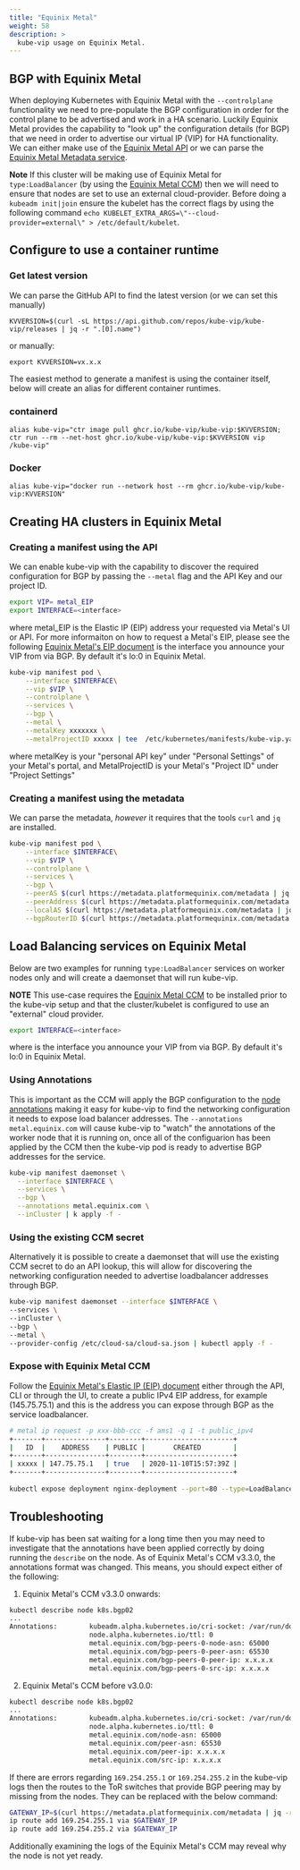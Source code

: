 ```yaml
---
title: "Equinix Metal"
weight: 58
description: >
  kube-vip usage on Equinix Metal.
---
```


## BGP with Equinix Metal

When deploying Kubernetes with Equinix Metal with the `--controlplane` functionality we need to pre-populate the BGP configuration in order for the control plane to be advertised and work in a HA scenario. Luckily Equinix Metal provides the capability to "look up" the configuration details (for BGP) that we need in order to advertise our virtual IP (VIP) for HA functionality. We can either make use of the [Equinix Metal API](https://metal.equinix.com/developers/api/) or we can parse the [Equinix Metal Metadata service](https://metal.equinix.com/developers/docs/servers/metadata/).

**Note** If this cluster will be making use of Equinix Metal for `type:LoadBalancer` (by using the [Equinix Metal CCM](https://github.com/equinix/cloud-provider-equinix-metal)) then we will need to ensure that nodes are set to use an external cloud-provider. Before doing a `kubeadm init|join` ensure the kubelet has the correct flags by using the following command `echo KUBELET_EXTRA_ARGS=\"--cloud-provider=external\" > /etc/default/kubelet`.

## Configure to use a container runtime

### Get latest version

We can parse the GitHub API to find the latest version (or we can set this manually)

`KVVERSION=$(curl -sL https://api.github.com/repos/kube-vip/kube-vip/releases | jq -r ".[0].name")`

or manually:

`export KVVERSION=vx.x.x`

The easiest method to generate a manifest is using the container itself, below will create an alias for different container runtimes.

### containerd

`alias kube-vip="ctr image pull ghcr.io/kube-vip/kube-vip:$KVVERSION; ctr run --rm --net-host ghcr.io/kube-vip/kube-vip:$KVVERSION vip /kube-vip"`

### Docker

`alias kube-vip="docker run --network host --rm ghcr.io/kube-vip/kube-vip:KVVERSION"`

## Creating HA clusters in Equinix Metal

### Creating a manifest using the API

We can enable kube-vip with the capability to discover the required configuration for BGP by passing the `--metal` flag and the API Key and our project ID.

```sh
export VIP= metal_EIP  
export INTERFACE=<interface>
```

where metal_EIP is the Elastic IP (EIP) address your requested via Metal's UI or API. For more informaiton on how to request a Metal's EIP, please see the following [Equinix Metal's EIP document](https://metal.equinix.com/developers/docs/networking/elastic-ips/#elastic-ip-addresses)
<interface> is the interface you announce your VIP from via BGP. By default it's lo:0 in Equinix Metal.

```sh
kube-vip manifest pod \
    --interface $INTERFACE\
    --vip $VIP \
    --controlplane \
    --services \
    --bgp \
    --metal \
    --metalKey xxxxxxx \
    --metalProjectID xxxxx | tee  /etc/kubernetes/manifests/kube-vip.yaml
```

where metalKey is your "personal API key" under "Personal Settings" of your Metal's portal, and MetalProjectID is your Metal's "Project ID" under "Project Settings"

### Creating a manifest using the metadata

We can parse the metadata, *however* it requires that the tools `curl` and `jq` are installed.

```sh
kube-vip manifest pod \
    --interface $INTERFACE\
    --vip $VIP \
    --controlplane \
    --services \
    --bgp \
    --peerAS $(curl https://metadata.platformequinix.com/metadata | jq '.bgp_neighbors[0].peer_as') \
    --peerAddress $(curl https://metadata.platformequinix.com/metadata | jq -r '.bgp_neighbors[0].peer_ips[0]') \
    --localAS $(curl https://metadata.platformequinix.com/metadata | jq '.bgp_neighbors[0].customer_as') \
    --bgpRouterID $(curl https://metadata.platformequinix.com/metadata | jq -r '.bgp_neighbors[0].customer_ip') | sudo tee /etc/kubernetes/manifests/vip.yaml
```

## Load Balancing services on Equinix Metal

Below are two examples for running `type:LoadBalancer` services on worker nodes only and will create a daemonset that will run kube-vip.

**NOTE** This use-case requires the [Equinix Metal CCM](https://github.com/equinix/cloud-provider-equinix-metal) to be installed prior to the kube-vip setup and that the cluster/kubelet is configured to use an "external" cloud provider.

```sh
export INTERFACE=<interface>
```

where <interface> is the interface you announce your VIP from via BGP. By default it's lo:0 in Equinix Metal.

### Using Annotations

This is important as the CCM will apply the BGP configuration to the [node annotations](https://kubernetes.io/docs/concepts/overview/working-with-objects/annotations/) making it easy for kube-vip to find the networking configuration it needs to expose load balancer addresses. The `--annotations metal.equinix.com` will cause kube-vip to "watch" the annotations of the worker node that it is running on, once all of the configuarion has been applied by the CCM then the kube-vip pod is ready to advertise BGP addresses for the service.

```sh
kube-vip manifest daemonset \
  --interface $INTERFACE \
  --services \
  --bgp \
  --annotations metal.equinix.com \
  --inCluster | k apply -f -
```

### Using the existing CCM secret

Alternatively it is possible to create a daemonset that will use the existing CCM secret to do an API lookup, this will allow for discovering the networking configuration needed to advertise loadbalancer addresses through BGP.

```sh
kube-vip manifest daemonset --interface $INTERFACE \
--services \
--inCluster \
--bgp \
--metal \
--provider-config /etc/cloud-sa/cloud-sa.json | kubectl apply -f -
```

### Expose with Equinix Metal CCM

Follow the [Equinix Metal's Elastic IP (EIP) document](https://metal.equinix.com/developers/docs/networking/elastic-ips/#elastic-ip-addresses) either through the API, CLI or through the UI, to create a public IPv4 EIP address, for example (145.75.75.1) and this is the address you can expose through BGP as the service loadbalancer.

```sh
# metal ip request -p xxx-bbb-ccc -f ams1 -q 1 -t public_ipv4                                                                   
+-------+---------------+--------+----------------------+
|   ID  |    ADDRESS    | PUBLIC |       CREATED        |
+-------+---------------+--------+----------------------+
| xxxxx | 147.75.75.1   | true   | 2020-11-10T15:57:39Z |
+-------+---------------+--------+----------------------+
    
kubectl expose deployment nginx-deployment --port=80 --type=LoadBalancer --name=nginx --load-balancer-ip=147.75.75.1
```

## Troubleshooting

If kube-vip has been sat waiting for a long time then you may need to investigate that the annotations have been applied correctly by doing running the `describe` on the node. As of Equinix Metal's CCM v3.3.0, the annotations format was changed. This means, you should expect either of the following:

1. Equinix Metal's CCM v3.3.0 onwards:

```sh
kubectl describe node k8s.bgp02
...
Annotations:        kubeadm.alpha.kubernetes.io/cri-socket: /var/run/dockershim.sock
                    node.alpha.kubernetes.io/ttl: 0
                    metal.equinix.com/bgp-peers-0-node-asn: 65000
                    metal.equinix.com/bgp-peers-0-peer-asn: 65530
                    metal.equinix.com/bgp-peers-0-peer-ip: x.x.x.x
                    metal.equinix.com/bgp-peers-0-src-ip: x.x.x.x
```
2. Equinix Metal's CCM before v3.0.0:

```sh
kubectl describe node k8s.bgp02
...
Annotations:        kubeadm.alpha.kubernetes.io/cri-socket: /var/run/dockershim.sock
                    node.alpha.kubernetes.io/ttl: 0
                    metal.equinix.com/node-asn: 65000
                    metal.equinix.com/peer-asn: 65530
                    metal.equinix.com/peer-ip: x.x.x.x
                    metal.equinix.com/src-ip: x.x.x.x
```

If there are errors regarding `169.254.255.1` or `169.254.255.2` in the kube-vip logs then the routes to the ToR switches that provide BGP peering may by missing from the nodes. They can be replaced with the below command:

```sh
GATEWAY_IP=$(curl https://metadata.platformequinix.com/metadata | jq -r ".network.addresses[] | select(.public == false) | .gateway")
ip route add 169.254.255.1 via $GATEWAY_IP
ip route add 169.254.255.2 via $GATEWAY_IP
```

Additionally examining the logs of the Equinix Metal's CCM may reveal why the node is not yet ready.
